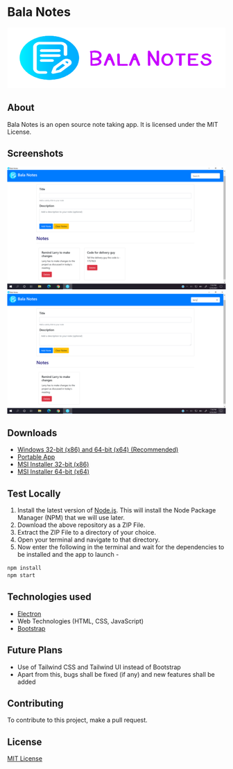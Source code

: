 # Bala Notes

<img src="./screenshots/banner.png" alt="Banner" width="530" height="140"/>

## About

Bala Notes is an open source note taking app. It is licensed under the MIT License.

## Screenshots

![Screenshot 1](./screenshots/Screenshot.png)
![Screenshot 2](./screenshots/Screenshot_2.png)

## Downloads

- [Windows 32-bit (x86) and 64-bit (x64) (Recommended)](https://github.com/K-Balaji/BalaNotes/releases/download/2.0.0/Bala_Notes_Setup_x86_x64.exe)
- [Portable App](https://github.com/K-Balaji/BalaNotes/releases/download/2.0.0/Bala_Notes_Portable.exe)
- [MSI Installer 32-bit (x86)](https://github.com/K-Balaji/BalaNotes/releases/download/2.0.0/Bala_Notes_x86.msi)
- [MSI Installer 64-bit (x64)](https://github.com/K-Balaji/BalaNotes/releases/download/2.0.0/Bala_Notes_x86.msi)

## Test Locally

1. Install the latest version of <a href="https://nodejs.org/" target="_blank">Node.js</a>. This will install the Node Package Manager (NPM) that we will use later.
2. Download the above repository as a ZIP File.
3. Extract the ZIP File to a directory of your choice.
4. Open your terminal and navigate to that directory.
5. Now enter the following in the terminal and wait for the dependencies to be installed and the app to launch -

```sh
npm install
npm start
```

## Technologies used

- <a href="https://github.com/electron/electron" target="_blank">Electron</a>
- Web Technologies (HTML, CSS, JavaScript)
- <a href="https://github.com/twbs/bootstrap" target="_blank">Bootstrap</a>

## Future Plans

- Use of Tailwind CSS and Tailwind UI instead of Bootstrap
- Apart from this, bugs shall be fixed (if any) and new features shall be added

## Contributing

To contribute to this project, make a pull request.

## License

[MIT License](./LICENSE)
